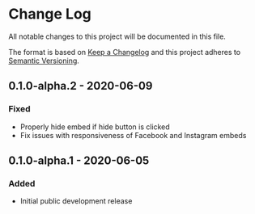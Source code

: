 # Change Log
All notable changes to this project will be documented in this file.

The format is based on [Keep a Changelog](https://keepachangelog.com/)
and this project adheres to [Semantic Versioning](https://semver.org/).

## 0.1.0-alpha.2 - 2020-06-09

### Fixed
- Properly hide embed if hide button is clicked
- Fix issues with responsiveness of Facebook and Instagram embeds

## 0.1.0-alpha.1 - 2020-06-05

### Added
 - Initial public development release
